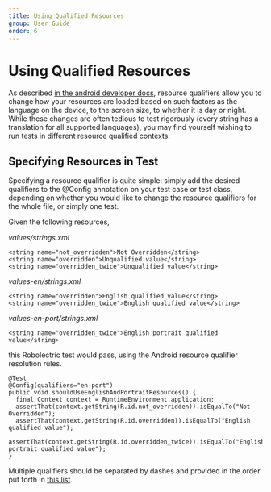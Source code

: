```yaml
---
title: Using Qualified Resources
group: User Guide
order: 6
---
```


# Using Qualified Resources

As described [in the android developer docs](http://developer.android.com/guide/topics/resources/providing-resources.html#AlternativeResources), resource qualifiers allow you to change how your resources are loaded based on such factors as the language on the device, to the screen size, to whether it is day or night.  While these changes are often tedious to test rigorously (every string has a translation for all supported languages), you may find yourself wishing to run tests in different resource qualified contexts.

## Specifying Resources in Test

Specifying a resource qualifier is quite simple: simply add the desired qualifiers to the @Config annotation on your test case or test class, depending on whether you would like to change the resource qualifiers for the whole file, or simply one test.

Given the following resources,

*values/strings.xml*

```
<string name="not_overridden">Not Overridden</string>
<string name="overridden">Unqualified value</string>
<string name="overridden_twice">Unqualified value</string>
```

*values-en/strings.xml*

```
<string name="overridden">English qualified value</string>
<string name="overridden_twice">English qualified value</string>
```

*values-en-port/strings.xml*

```
<string name="overridden_twice">English portrait qualified value</string>
```

this Robolectric test would pass, using the Android resource qualifier resolution rules.


```
@Test
@Config(qualifiers="en-port")
public void shouldUseEnglishAndPortraitResources() {
  final Context context = RuntimeEnvironment.application;
  assertThat(context.getString(R.id.not_overridden)).isEqualTo("Not Overridden");
  assertThat(context.getString(R.id.overridden)).isEqualTo("English qualified value");
  assertThat(context.getString(R.id.overridden_twice)).isEqualTo("English portrait qualified value");
}
```

Multiple qualifiers should be separated by dashes and provided in the order put forth in [this list](http://developer.android.com/guide/topics/resources/providing-resources.html#table2).
